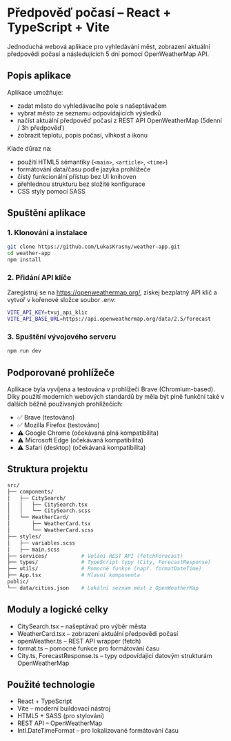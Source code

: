 # Předpověď počasí – React + TypeScript + Vite

Jednoduchá webová aplikace pro vyhledávání měst, zobrazení aktuální předpovědi počasí a následujících 5 dní pomocí OpenWeatherMap API.

## Popis aplikace

Aplikace umožňuje:
- zadat město do vyhledávacího pole s našeptávačem
- vybrat město ze seznamu odpovídajících výsledků
- načíst aktuální předpověď počasí z REST API OpenWeatherMap (5denní / 3h předpověď)
- zobrazit teplotu, popis počasí, vlhkost a ikonu

Klade důraz na:
- použití HTML5 sémantiky (`<main>`, `<article>`, `<time>`)
- formátování data/času podle jazyka prohlížeče
- čistý funkcionální přístup bez UI knihoven
- přehlednou strukturu bez složité konfigurace
- CSS styly pomocí SASS

## Spuštění aplikace

### 1. Klonování a instalace 
```bash
git clone https://github.com/LukasKrasny/weather-app.git
cd weather-app
npm install
```
### 2. Přidání API klíče

Zaregistruj se na https://openweathermap.org/, získej bezplatný API klíč a vytvoř v kořenové složce soubor .env:
```bash
VITE_API_KEY=tvuj_api_klic
VITE_API_BASE_URL=https://api.openweathermap.org/data/2.5/forecast
```

### 3. Spuštění vývojového serveru
```bash
npm run dev
```

## Podporované prohlížeče

Aplikace byla vyvíjena a testována v prohlížeči Brave (Chromium-based).
Díky použití moderních webových standardů by měla být plně funkční také v dalších běžně používaných prohlížečích:

- ✅ Brave (testováno)
- ✅ Mozilla Firefox (testováno)
- ⚠️ Google Chrome (očekávaná plná  kompatibilita)
- ⚠️ Microsoft Edge (očekávaná kompatibilita)
- ⚠️ Safari (desktop) (očekávaná kompatibilita)

## Struktura projektu
```bash
src/
├── components/
│   ├── CitySearch/
│   │   ├── CitySearch.tsx
│   │   └── CitySearch.scss
│   └── WeatherCard/
│       ├── WeatherCard.tsx
│       └── WeatherCard.scss
├── styles/
│   ├── variables.scss
│   ├── main.scss
├── services/           # Volání REST API (fetchForecast)
├── types/              # TypeScript typy (City, ForecastResponse)
├── utils/              # Pomocné funkce (např. formatDateTime)
├── App.tsx             # Hlavní komponenta
public/
└── data/cities.json    # Lokální seznam měst z OpenWeatherMap
```

## Moduly a logické celky

- CitySearch.tsx – našeptávač pro výběr města
- WeatherCard.tsx – zobrazení aktuální předpovědi počasí
- openWeather.ts – REST API wrapper (fetch)
- format.ts – pomocné funkce pro formátování času
- City.ts, ForecastResponse.ts – typy odpovídající datovým strukturám OpenWeatherMap

## Použité technologie

- React + TypeScript
- Vite – moderní buildovací nástroj
- HTML5 + SASS (pro stylování)
- REST API – OpenWeatherMap
- Intl.DateTimeFormat – pro lokalizované formátování času






